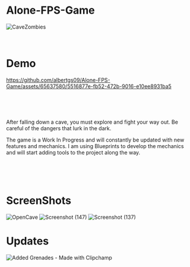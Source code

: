 # Alone-FPS-Game

![CaveZombies](https://github.com/albertgs09/Alone-FPS-Game/assets/65637580/79c3bacb-7c62-4c9d-99e6-b1399f6c55a8)
<br>
<br>
<br>
<h1>
  Demo
</h1>

https://github.com/albertgs09/Alone-FPS-Game/assets/65637580/5516877e-fb52-472b-9016-e10ee8931ba5

<br>
<br>
<br>



After falling down a cave, you must explore and fight your way out.  Be careful of the dangers that lurk in the dark.

The game is a Work In Progress and will constantly be updated with new features and mechanics. I am using Blueprints to develop the mechanics and will start adding tools to the project along the way.

<br>
<br>
<br>

<h1>
  ScreenShots
</h1>

![OpenCave](https://github.com/albertgs09/Alone-FPS-Game/assets/65637580/7ca8652c-7940-4ec7-bbd1-aa92e4a79cf6)
![Screenshot (147)](https://github.com/albertgs09/Alone-FPS-Game/assets/65637580/5e6ab840-d882-4a5d-9da4-f76375ef110a)
![Screenshot (137)](https://github.com/albertgs09/Alone-FPS-Game/assets/65637580/60344f04-41ee-460a-bd78-3962ff750f24)
<br>

<h1>Updates</h1>

![Added Grenades - Made with Clipchamp](https://github.com/albertoalvaradojr/Alone-FPS-Game/assets/65637580/63b0a3ba-c4c2-41e4-b0ef-3349e3c4914a)


